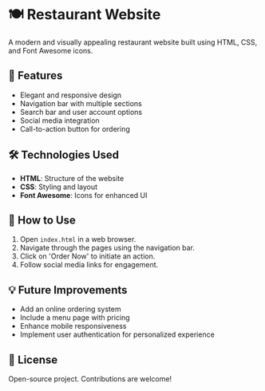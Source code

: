 # 🍽️ Restaurant Website

A modern and visually appealing restaurant website built using HTML, CSS, and Font Awesome icons.

## 📌 Features
- Elegant and responsive design
- Navigation bar with multiple sections
- Search bar and user account options
- Social media integration
- Call-to-action button for ordering

## 🛠️ Technologies Used
- **HTML**: Structure of the website
- **CSS**: Styling and layout
- **Font Awesome**: Icons for enhanced UI

## 🚀 How to Use
1. Open `index.html` in a web browser.
2. Navigate through the pages using the navigation bar.
3. Click on 'Order Now' to initiate an action.
4. Follow social media links for engagement.

## 💡 Future Improvements
- Add an online ordering system
- Include a menu page with pricing
- Enhance mobile responsiveness
- Implement user authentication for personalized experience

## 💼 License
Open-source project. Contributions are welcome!
